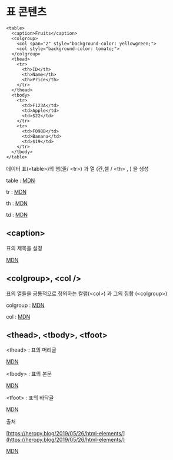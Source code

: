 # 표 콘텐츠

```
<table>
  <caption>Fruits</caption>
  <colgroup>
    <col span="2" style="background-color: yellowgreen;">
    <col style="background-color: tomato;">
  </colgroup>
  <thead>
    <tr>
      <th>ID</th>
      <th>Name</th>
      <th>Price</th>
    </tr>
  </thead>
  <tbody>
    <tr>
      <td>F123A</td>
      <td>Apple</td>
      <td>$22</td>
    </tr>
    <tr>
      <td>F098B</td>
      <td>Banana</td>
      <td>$19</td>
    </tr>
  </tbody>
</table>
```

데이터 표(\<table>)의 행(줄/ \<tr>) 과 열 (칸,셀 / \<th> ,  <td>) 을 생성

table : [MDN](https://developer.mozilla.org/ko/docs/Web/HTML/Element/table)

tr : [MDN](https://developer.mozilla.org/ko/docs/Web/HTML/Element/tr)

th : [MDN](https://developer.mozilla.org/ko/docs/Web/HTML/Element/th)

td : [MDN](https://developer.mozilla.org/ko/docs/Web/HTML/Element/td)

## \<caption>
표의 제목을 설정

[MDN](https://developer.mozilla.org/ko/docs/Web/HTML/Element/caption)

## \<colgroup>, \<col />
표의 열들을 공통적으로 정의하는 칼럼(\<col>) 과 그의 집합 (\<colgroup>)

colgroup : [MDN](https://developer.mozilla.org/ko/docs/Web/HTML/Element/colgroup)

col : [MDN](https://developer.mozilla.org/ko/docs/Web/HTML/Element/col)

## \<thead>, \<tbody>, \<tfoot>

\<thead> : 표의 머리글

[MDN](https://developer.mozilla.org/ko/docs/Web/HTML/Element/thead)

\<tbody> : 표의 본문

[MDN](https://developer.mozilla.org/ko/docs/Web/HTML/Element/tbody)

\<tfoot> : 표의 바닥글

[MDN](https://developer.mozilla.org/ko/docs/Web/HTML/Element/tfoot)

출처

[https://heropy.blog/2019/05/26/html-elements/](https://heropy.blog/2019/05/26/html-elements/)

[MDN](https://developer.mozilla.org/ko/)